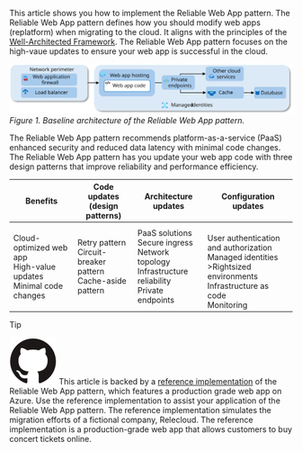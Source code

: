 This article shows you how to implement the Reliable Web App pattern. The Reliable Web App pattern defines how you should modify web apps (replatform) when migrating to the cloud. It aligns with the principles of the [Well-Architected Framework](/azure/well-architected/). The Reliable Web App pattern focuses on the high-vaue updates to ensure your web app is successful in the cloud.

[![Diagram showing the baseline architecture of the Reliable Web App pattern.](../../../_images/rwa-architecture.svg)](../../../_images/rwa-architecture.svg)
*Figure 1. Baseline architecture of the Reliable Web App pattern.*

The Reliable Web App pattern recommends platform-as-a-service (PaaS) enhanced security and reduced data latency with minimal code changes. The Reliable Web App pattern has you update your web app code with three design patterns that improve reliability and performance efficiency.

| Benefits | Code updates<br>(design patterns) | Architecture updates | Configuration updates |
|----------|--------------|--------------|---------------|
| Cloud-optimized web app <br> High-value updates <br>Minimal code changes | Retry pattern<br>Circuit-breaker pattern<br>Cache-aside pattern | PaaS solutions<br>Secure ingress<br>Network topology<br>Infrastructure reliability<br>Private endpoints | <br>User authentication and authorization<br>Managed identities <br>>Rightsized environments <br>Infrastructure as code <br> Monitoring|

> [!TIP]
> ![GitHub logo](../../../../../_images/github.svg) This article is backed by a [reference implementation](https://aka.ms/eap/rwa/dotnet) of the Reliable Web App pattern, which features a production grade web app on Azure. Use the reference implementation to assist your application of the Reliable Web App pattern. The reference implementation simulates the migration efforts of a fictional company, Relecloud. The reference implementation is a production-grade web app that allows customers to buy concert tickets online.